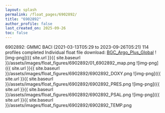 ```yaml
---
layout: splash
permalink: /float_pages/6902892/
title: "6902892"
author_profile: false
last_created_on: 2025-09-26
toc: false
---
```

 
6902892: GMMC BACI (2021-03-13T05:29 to 2023-09-26T05:21)
114 profiles completed
Individual float file download: [BGC_Argo_Plus_Global](https://ftp.soest.hawaii.edu/bgc_argo_plus/Individual_Floats/outliers_removed/6902892_Sprof_processed.nc)
![img-png]({{ site.url }}{{ site.baseurl }}/assets/images/float_figures/6902892/01_6902892_map.png
![img-png]({{ site.url }}{{ site.baseurl }}/assets/images/float_figures/6902892/6902892_DOXY.png
![img-png]({{ site.url }}{{ site.baseurl }}/assets/images/float_figures/6902892/6902892_PRES.png
![img-png]({{ site.url }}{{ site.baseurl }}/assets/images/float_figures/6902892/6902892_PSAL.png
![img-png]({{ site.url }}{{ site.baseurl }}/assets/images/float_figures/6902892/6902892_TEMP.png
